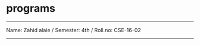 # programs
________________________________________
Name: Zahid alaie / 
Semester: 4th / 
Roll.no: CSE-16-02
________________________________________
